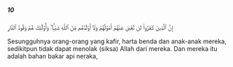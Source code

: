 ##### 10

<span class="ayah">إِنَّ ٱلَّذِينَ كَفَرُوا۟ لَن تُغْنِىَ عَنْهُمْ أَمْوَٰلُهُمْ وَلَآ أَوْلَٰدُهُم مِّنَ ٱللَّهِ شَيْـًۭٔا ۖ وَأُو۟لَٰٓئِكَ هُمْ وَقُودُ ٱلنَّارِ</span>

<span class="ayah_translation">Sesungguhnya orang-orang yang kafir, harta benda dan anak-anak mereka, sedikitpun tidak dapat menolak (siksa) Allah dari mereka. Dan mereka itu adalah bahan bakar api neraka,</span>
